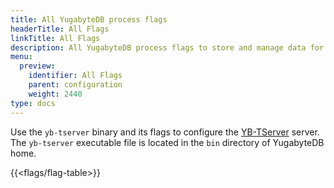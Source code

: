 ```yaml
---
title: All YugabyteDB process flags
headerTitle: All Flags
linkTitle: All Flags
description: All YugabyteDB process flags to store and manage data for client applications.
menu:
  preview:
    identifier: All Flags
    parent: configuration
    weight: 2440
type: docs
---
```


Use the `yb-tserver` binary and its flags to configure the [YB-TServer](../../../architecture/concepts/yb-tserver/) server. The `yb-tserver` executable file is located in the `bin` directory of YugabyteDB home.

{{<flags/flag-table>}}

